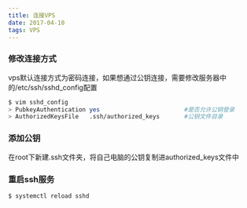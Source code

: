 ```yaml
---
title: 连接VPS  
date: 2017-04-10  
tags: VPS
---
```

### 修改连接方式
vps默认连接方式为密码连接，如果想通过公钥连接，需要修改服务器中的/etc/ssh/sshd_config配置

``` bash
$ vim sshd_config
> PubkeyAuthentication yes                        #是否允许公钥登录
> AuthorizedKeysFile   .ssh/authorized_keys       #公钥文件目录
```

### 添加公钥  
在root下新建.ssh文件夹，将自己电脑的公钥复制进authorized_keys文件中

### 重启ssh服务

``` bash
$ systemctl reload sshd
```